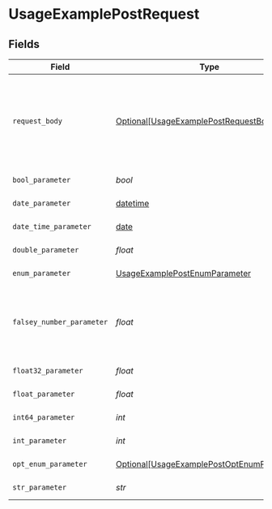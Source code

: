 # UsageExamplePostRequest


## Fields

| Field                                                                                                     | Type                                                                                                      | Required                                                                                                  | Description                                                                                               | Example                                                                                                   |
| --------------------------------------------------------------------------------------------------------- | --------------------------------------------------------------------------------------------------------- | --------------------------------------------------------------------------------------------------------- | --------------------------------------------------------------------------------------------------------- | --------------------------------------------------------------------------------------------------------- |
| `request_body`                                                                                            | [Optional[UsageExamplePostRequestBody]](../../models/operations/usageexamplepostrequestbody.md)           | :heavy_minus_sign:                                                                                        | A request body that contains fields with different formats for testing example generation                 |                                                                                                           |
| `bool_parameter`                                                                                          | *bool*                                                                                                    | :heavy_check_mark:                                                                                        | A boolean parameter                                                                                       | false                                                                                                     |
| `date_parameter`                                                                                          | [datetime](https://docs.python.org/3/library/datetime.html#datetime-objects)                              | :heavy_check_mark:                                                                                        | A date parameter                                                                                          | 2020-01-01                                                                                                |
| `date_time_parameter`                                                                                     | [date](https://docs.python.org/3/library/datetime.html#date-objects)                                      | :heavy_check_mark:                                                                                        | A date time parameter                                                                                     | 2020-01-01T00:00:00Z                                                                                      |
| `double_parameter`                                                                                        | *float*                                                                                                   | :heavy_check_mark:                                                                                        | A double parameter                                                                                        | 2.2222222                                                                                                 |
| `enum_parameter`                                                                                          | [UsageExamplePostEnumParameter](../../models/operations/usageexamplepostenumparameter.md)                 | :heavy_check_mark:                                                                                        | An enum parameter                                                                                         | value3                                                                                                    |
| `falsey_number_parameter`                                                                                 | *float*                                                                                                   | :heavy_check_mark:                                                                                        | A number parameter that contains a falsey example value                                                   | 0                                                                                                         |
| `float32_parameter`                                                                                       | *float*                                                                                                   | :heavy_check_mark:                                                                                        | A float32 parameter                                                                                       | 1.1                                                                                                       |
| `float_parameter`                                                                                         | *float*                                                                                                   | :heavy_check_mark:                                                                                        | A float parameter                                                                                         | 1.1                                                                                                       |
| `int64_parameter`                                                                                         | *int*                                                                                                     | :heavy_check_mark:                                                                                        | An int64 parameter                                                                                        | 111111                                                                                                    |
| `int_parameter`                                                                                           | *int*                                                                                                     | :heavy_check_mark:                                                                                        | An integer parameter                                                                                      | 1                                                                                                         |
| `opt_enum_parameter`                                                                                      | [Optional[UsageExamplePostOptEnumParameter]](../../models/operations/usageexamplepostoptenumparameter.md) | :heavy_minus_sign:                                                                                        | An enum parameter                                                                                         | value3                                                                                                    |
| `str_parameter`                                                                                           | *str*                                                                                                     | :heavy_check_mark:                                                                                        | A string parameter                                                                                        | example 1                                                                                                 |
